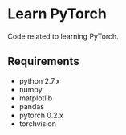 # Learn PyTorch
Code related to learning PyTorch.

## Requirements
- python 2.7.x
- numpy
- matplotlib
- pandas
- pytorch 0.2.x
- torchvision
